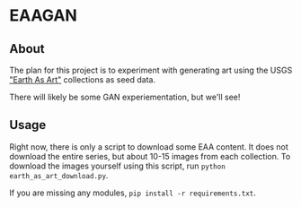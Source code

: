 # EAAGAN

## About

The plan for this project is to experiment with generating art using the USGS ["Earth As Art"](https://eros.usgs.gov/image-gallery/earth-art) collections as seed data.

There will likely be some GAN experiementation, but we'll see!

## Usage

Right now, there is only a script to download some EAA content. It does not download the entire series, but about 10-15 images from each collection. To download the images yourself using this script, run `python earth_as_art_download.py`.

If you are missing any modules, `pip install -r requirements.txt`.
